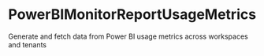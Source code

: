 # PowerBIMonitorReportUsageMetrics
Generate and fetch data from Power BI usage metrics across workspaces and tenants
